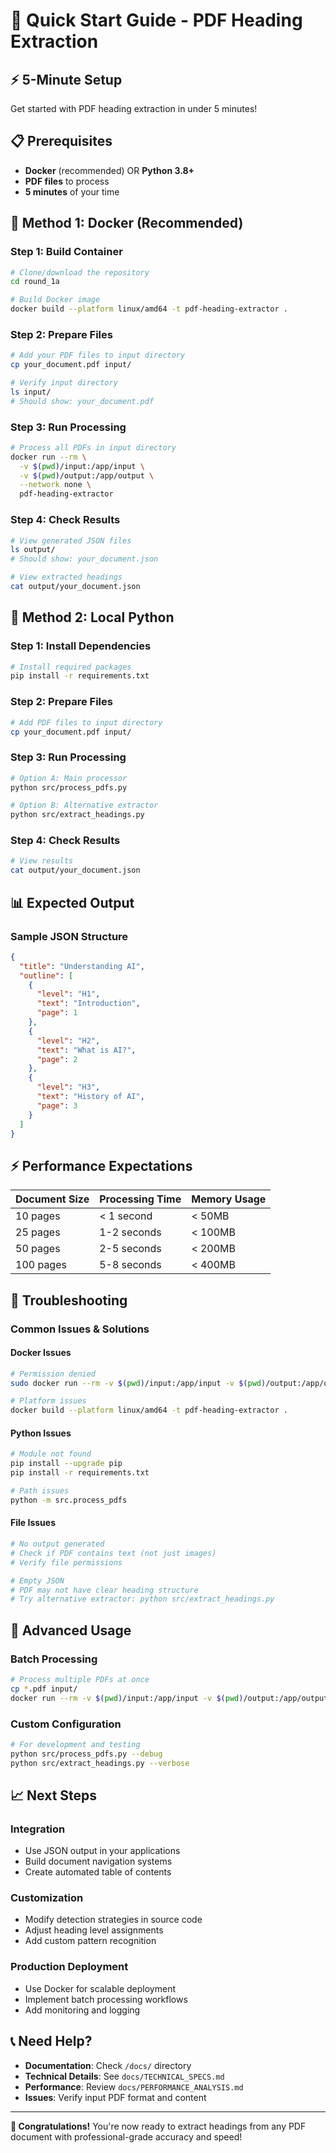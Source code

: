 # 🚀 Quick Start Guide - PDF Heading Extraction

## ⚡ **5-Minute Setup**

Get started with PDF heading extraction in under 5 minutes!

## 📋 **Prerequisites**

- **Docker** (recommended) OR **Python 3.8+**
- **PDF files** to process
- **5 minutes** of your time

## 🐳 **Method 1: Docker (Recommended)**

### **Step 1: Build Container**
```bash
# Clone/download the repository
cd round_1a

# Build Docker image
docker build --platform linux/amd64 -t pdf-heading-extractor .
```

### **Step 2: Prepare Files**
```bash
# Add your PDF files to input directory
cp your_document.pdf input/

# Verify input directory
ls input/
# Should show: your_document.pdf
```

### **Step 3: Run Processing**
```bash
# Process all PDFs in input directory
docker run --rm \
  -v $(pwd)/input:/app/input \
  -v $(pwd)/output:/app/output \
  --network none \
  pdf-heading-extractor
```

### **Step 4: Check Results**
```bash
# View generated JSON files
ls output/
# Should show: your_document.json

# View extracted headings
cat output/your_document.json
```

## 🐍 **Method 2: Local Python**

### **Step 1: Install Dependencies**
```bash
# Install required packages
pip install -r requirements.txt
```

### **Step 2: Prepare Files**
```bash
# Add PDF files to input directory
cp your_document.pdf input/
```

### **Step 3: Run Processing**
```bash
# Option A: Main processor
python src/process_pdfs.py

# Option B: Alternative extractor
python src/extract_headings.py
```

### **Step 4: Check Results**
```bash
# View results
cat output/your_document.json
```

## 📊 **Expected Output**

### **Sample JSON Structure**
```json
{
  "title": "Understanding AI",
  "outline": [
    {
      "level": "H1",
      "text": "Introduction",
      "page": 1
    },
    {
      "level": "H2", 
      "text": "What is AI?",
      "page": 2
    },
    {
      "level": "H3",
      "text": "History of AI",
      "page": 3
    }
  ]
}
```

## ⚡ **Performance Expectations**

| Document Size | Processing Time | Memory Usage |
|---------------|-----------------|--------------|
| 10 pages | < 1 second | < 50MB |
| 25 pages | 1-2 seconds | < 100MB |
| 50 pages | 2-5 seconds | < 200MB |
| 100 pages | 5-8 seconds | < 400MB |

## 🔧 **Troubleshooting**

### **Common Issues & Solutions**

#### **Docker Issues**
```bash
# Permission denied
sudo docker run --rm -v $(pwd)/input:/app/input -v $(pwd)/output:/app/output --network none pdf-heading-extractor

# Platform issues
docker build --platform linux/amd64 -t pdf-heading-extractor .
```

#### **Python Issues**
```bash
# Module not found
pip install --upgrade pip
pip install -r requirements.txt

# Path issues
python -m src.process_pdfs
```

#### **File Issues**
```bash
# No output generated
# Check if PDF contains text (not just images)
# Verify file permissions

# Empty JSON
# PDF may not have clear heading structure
# Try alternative extractor: python src/extract_headings.py
```

## 🎯 **Advanced Usage**

### **Batch Processing**
```bash
# Process multiple PDFs at once
cp *.pdf input/
docker run --rm -v $(pwd)/input:/app/input -v $(pwd)/output:/app/output --network none pdf-heading-extractor
```

### **Custom Configuration**
```bash
# For development and testing
python src/process_pdfs.py --debug
python src/extract_headings.py --verbose
```

## 📈 **Next Steps**

### **Integration**
- Use JSON output in your applications
- Build document navigation systems
- Create automated table of contents

### **Customization**
- Modify detection strategies in source code
- Adjust heading level assignments
- Add custom pattern recognition

### **Production Deployment**
- Use Docker for scalable deployment
- Implement batch processing workflows
- Add monitoring and logging

## 📞 **Need Help?**

- **Documentation**: Check `/docs/` directory
- **Technical Details**: See `docs/TECHNICAL_SPECS.md`
- **Performance**: Review `docs/PERFORMANCE_ANALYSIS.md`
- **Issues**: Verify input PDF format and content

---

**🎉 Congratulations!** You're now ready to extract headings from any PDF document with professional-grade accuracy and speed!
